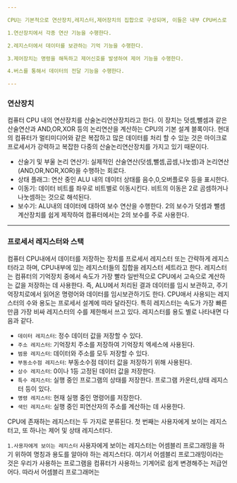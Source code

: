 ```yaml
---

CPU는 기본적으로 연산장치,레지스터,제어장치의 집합으로 구성되며, 이들은 내부 CPU버스로 연결되어 있다. 그리고 데이터들은 버스를 통해서 전송된다.

1.연산장치에서 각종 연산 기능을 수행한다.

2.레지스터에서 데이터를 보관하는 기억 기능을 수행한다.

3.제어장치는 명령을 해독하고 제어신호를 발생하여 제어 기능을 수행한다.

4.버스를 통해서 데이터의 전달 기능을 수행한다.

---
```

### 연산장치
컴퓨터 CPU 내의 연산장치를 산술논리연산장치라고 한다. 이 장치는 덧셈,뺄셈과 같은 산술연산과 AND,OR,XOR 등의 논리연산을 계산하는 CPU의 기본 설계 블록이다. 현대의 컴퓨터가 멀티미디어와 같은 복잡하고 많은 데이터를 처리 할 수 있눈 것은 마이크로프로세서가 강력하고 복잡한 다중의 산술논리연산장치를 가지고 있기 때문이다.

- 산술기 및 부울 논리 연산기: 실제적인 산술연산(덧셈,뺄셈,곱셈,나눗셈)과 논리연산(AND,OR,NOR,XOR)을 수행하는 회로다.
- 상태 플래그: 연산 중인 ALU 내의 데이터 상태를 음수,0,오버플로우 등을 표시한다.
- 이동기: 데이터 비트를 좌우로 비트별로 이동시킨다. 비트의 이동은 2로 곰셈하거나 나눗셈하는 것으로 해석된다.
- 보수기: ALU내의 데이터에 대하여 보수 연산을 수행한다. 2의 보수가 덧셈과 뺄셈 계산장치를 쉽게 제작하여 컴퓨터에서는 2의 보수를 주로 사용한다.

---
### 프로세서 레지스터와 스택
컴퓨터 CPU내에서 데이터를 저장하는 장치를 프로세서 레지스터 또는 간략하게 레지스터라고 하며, CPU내부에 있는 레지스터들의 집합을 레지스터 세트라고 한다. 레지스터는 컴퓨터의 기억장치 중에서 속도가 가장 빨라 일반적으로 CPU에서 고속으로 계산하는 값을 저장하는 데 사용한다. 즉, ALU에서 처리된 결과 데이터를 임시 보관하고, 주기억장치로에서 읽어온 명령어와 데이터를 임시보관하기도 한다. CPU애서 사용되는 레지스터의 수와 용도는 프로세서 설계에 따라 달라진다. 특히 레지스터는 속도가 가장 빠른 만큼 가장 비싸 레지스터의 수를 제한해서 쓰고 있다. 레지스터를 용도 별로 나타내면 다음과 같다.

- `데이터 레지스터`: 정수 데이터 값을 저장할 수 있다.
- `주소 레지스터`: 기억장치 주소를 저장하여 기억장치 엑세스에 사용된다.
- `범용 레지스터`: 데이터와 주소를 모두 저장할 수 있다.
- `부동소수점 레지스터`: 부동소수점 데이터 값을 저장하기 위해 사용된다.
- `상수 레지스터`: 0이나 1등 고정된 데이터 값을 저장한다.
- `특수 레지스터`: 실행 중인 프로그램의 상태를 저장한다. 프로그램 카운터,상태 레지스터 등이 있다.
- `명령 레지스터`: 현재 실행 중인 명령어를 저장한다.
- `색인 레지스터`: 실행 중인 피연산자의 주소를 계산하는 데 사용한다.

CPU에 존재하는 레지스터는 두 가지로 분류된다. 첫 번째는 사용자에게 보이는 레지스터고, 또 하나는 제어 및 상태 레지스터다.

`1.사용자에게 보이는 레지스터`
사용자에게 보이는 레지스터는 어셈블리 프로그래밍을 하기 위하여 명칭과 용도를 알아야 하는 레지스터다. 여기서 어셈블리 프로그래밍이라는 것은 우리가 사용하는 프로그램을 컴퓨터가 사용하느 기계어로 쉽게 변경해주는 저급언어다. 따라서 어셈블리 프로그래머는 

